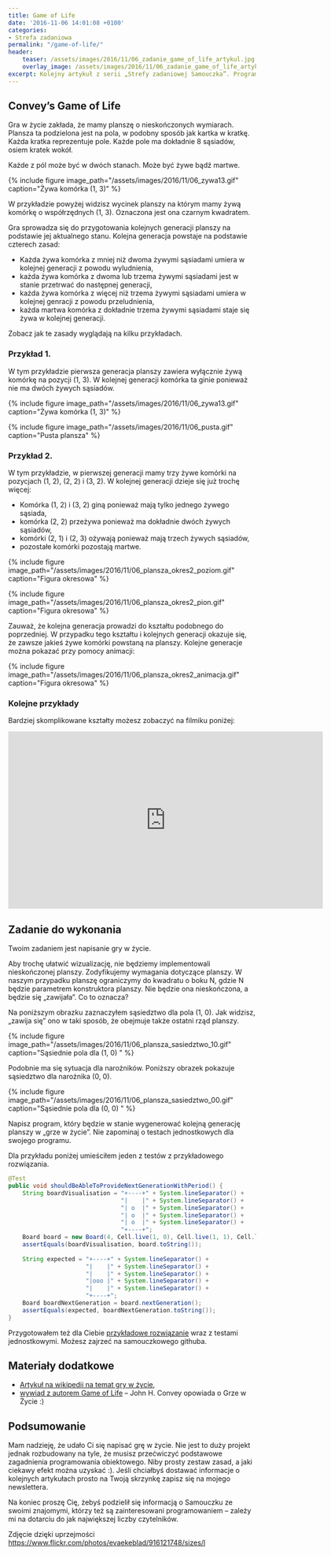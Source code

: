 ```yaml
---
title: Game of Life
date: '2016-11-06 14:01:08 +0100'
categories:
- Strefa zadaniowa
permalink: "/game-of-life/"
header:
    teaser: /assets/images/2016/11/06_zadanie_game_of_life_artykul.jpg
    overlay_image: /assets/images/2016/11/06_zadanie_game_of_life_artykul.jpg
excerpt: Kolejny artykuł z serii „Strefy zadaniowej Samouczka”. Programowania najlepiej uczyć się rozwiązując konkretne problemy. Artykuł ten stawia przed Tobą właśnie taki problem. Dzisiejszym zadaniem będzie „Gra w życie” :). W każdym momencie możesz też spojrzeć do przykładowego rozwiązania, które dla Ciebie przygotowałem.
---
```


## Convey’s Game of Life

Gra w życie zakłada, że mamy planszę o nieskończonych wymiarach. Plansza ta podzielona jest na pola, w podobny sposób jak kartka w kratkę. Każda kratka reprezentuje pole. Każde pole ma dokładnie 8 sąsiadów, osiem kratek wokół.

Każde z pól może być w dwóch stanach. Może być żywe bądź martwe.

{% include figure image_path="/assets/images/2016/11/06_zywa13.gif" caption="Żywa komórka (1, 3)" %}

W przykładzie powyżej widzisz wycinek planszy na którym mamy żywą komórkę o współrzędnych (1, 3). Oznaczona jest ona czarnym kwadratem.

Gra sprowadza się do przygotowania kolejnych generacji planszy na podstawie jej aktualnego stanu. Kolejna generacja powstaje na podstawie czterech zasad:

- Każda żywa komórka z mniej niż dwoma żywymi sąsiadami umiera w kolejnej generacji z powodu wyludnienia,
- każda żywa komórka z dwoma lub trzema żywymi sąsiadami jest w stanie przetrwać do następnej generacji,
- każda żywa komórka z więcej niż trzema żywymi sąsiadami umiera w kolejnej genracji z powodu przeludnienia,
- każda martwa komórka z dokładnie trzema żywymi sąsiadami staje się żywa w kolejnej generacji.

Zobacz jak te zasady wyglądają na kilku przykładach.

### Przykład 1.

W tym przykładzie pierwsza generacja planszy zawiera wyłącznie żywą komórkę na pozycji (1, 3). W kolejnej generacji komórka ta ginie ponieważ nie ma dwóch żywych sąsiadów.

{% include figure image_path="/assets/images/2016/11/06_zywa13.gif" caption="Żywa komórka (1, 3)" %}

{% include figure image_path="/assets/images/2016/11/06_pusta.gif" caption="Pusta plansza" %}

### Przykład 2.

W tym przykładzie, w pierwszej generacji mamy trzy żywe komórki na pozycjach (1, 2), (2, 2) i (3, 2). W kolejnej generacji dzieje się już trochę więcej:
- Komórka (1, 2) i (3, 2) giną ponieważ mają tylko jednego żywego sąsiada,
- komórka (2, 2) przeżywa ponieważ ma dokładnie dwóch żywych sąsiadów,
- komórki (2, 1) i (2, 3) ożywają ponieważ mają trzech żywych sąsiadów,
- pozostałe komórki pozostają martwe.

{% include figure image_path="/assets/images/2016/11/06_plansza_okres2_poziom.gif" caption="Figura okresowa" %}

{% include figure image_path="/assets/images/2016/11/06_plansza_okres2_pion.gif" caption="Figura okresowa" %}

Zauważ, że kolejna generacja prowadzi do kształtu podobnego do poprzedniej. W przypadku tego kształtu i kolejnych generacji okazuje się, że zawsze jakieś żywe komórki powstaną na planszy. Kolejne generacje można pokazać przy pomocy animacji:

{% include figure image_path="/assets/images/2016/11/06_plansza_okres2_animacja.gif" caption="Figura okresowa" %}

### Kolejne przykłady

Bardziej skomplikowane kształty możesz zobaczyć na filmiku poniżej:

<iframe width="640" height="360" src="https://www.youtube-nocookie.com/embed/C2vgICfQawE?controls=1&showinfo=1&t=1m11s" frameborder="0" allowfullscreen></iframe>

## Zadanie do wykonania

Twoim zadaniem jest napisanie gry w życie.

Aby trochę ułatwić wizualizację, nie będziemy implementowali nieskończonej planszy. Zodyfikujemy wymagania dotyczące planszy. W naszym przypadku planszę ograniczymy do kwadratu o boku N, gdzie N będzie parametrem konstruktora planszy. Nie będzie ona nieskończona, a będzie się „zawijała”. Co to oznacza?

Na poniższym obrazku zaznaczyłem sąsiedztwo dla pola (1, 0). Jak widzisz, „zawija się” ono w taki sposób, że obejmuje także ostatni rząd planszy.

{% include figure image_path="/assets/images/2016/11/06_plansza_sasiedztwo_10.gif" caption="Sąsiednie pola dla (1, 0) " %}

Podobnie ma się sytuacja dla narożników. Poniższy obrazek pokazuje sąsiedztwo dla narożnika (0, 0).

{% include figure image_path="/assets/images/2016/11/06_plansza_sasiedztwo_00.gif" caption="Sąsiednie pola dla (0, 0) " %}

Napisz program, który będzie w stanie wygenerować kolejną generację planszy w „grze w życie”. Nie zapominaj o testach jednostkowych dla swojego programu.

Dla przykładu poniżej umieściłem jeden z testów z przykładowego rozwiązania.

```java
@Test
public void shouldBeAbleToProvideNextGenerationWithPeriod() {
    String boardVisualisation = "+----+" + System.lineSeparator() +
                                "|    |" + System.lineSeparator() +
                                "| o  |" + System.lineSeparator() +
                                "| o  |" + System.lineSeparator() +
                                "| o  |" + System.lineSeparator() +
                                "+----+";
    Board board = new Board(4, Cell.live(1, 0), Cell.live(1, 1), Cell.live(1, 2));
    assertEquals(boardVisualisation, board.toString());
 
    String expected = "+----+" + System.lineSeparator() +
                      "|    |" + System.lineSeparator() +
                      "|    |" + System.lineSeparator() +
                      "|ooo |" + System.lineSeparator() +
                      "|    |" + System.lineSeparator() +
                      "+----+";
    Board boardNextGeneration = board.nextGeneration();
    assertEquals(expected, boardNextGeneration.toString());
}
```

Przygotowałem też dla Ciebie [przykładowe rozwiązanie](https://github.com/SamouczekProgramisty/StrefaZadaniowaSamouka/tree/master/03_game_of_life) wraz z testami jednostkowymi. Możesz zajrzeć na samouczkowego githuba.

## Materiały dodatkowe

- [Artykuł na wikipedii na temat gry w życie](https://en.wikipedia.org/wiki/Conway%27s_Game_of_Life),
- [wywiad z autorem Game of Life](https://www.youtube.com/watch?v=R9Plq-D1gEk) – John H. Convey opowiada o Grze w Życie :)

## Podsumowanie

Mam nadzieję, że udało Ci się napisać grę w życie. Nie jest to duży projekt jednak rozbudowany na tyle, że musisz przećwiczyć podstawowe zagadnienia programowania obiektowego. Niby prosty zestaw zasad, a jaki ciekawy efekt można uzyskać :). Jeśli chciałbyś dostawać informacje o kolejnych artykułach prosto na Twoją skrzynkę zapisz się na mojego newslettera.

Na koniec proszę Cię, żebyś podzielił się informacją o Samouczku ze swoimi znajomymi, którzy też są zainteresowani programowaniem – zależy mi na dotarciu do jak największej liczby czytelników.

Zdjęcie dzięki uprzejmości https://www.flickr.com/photos/evaekeblad/916121748/sizes/l
